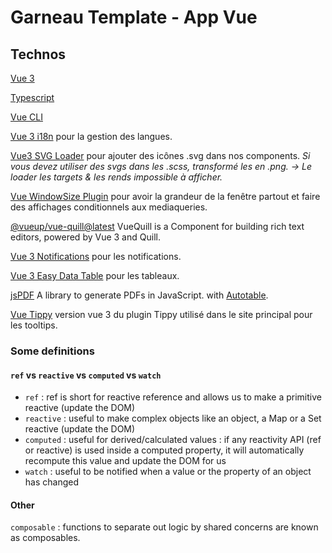 # Garneau Template - App Vue

## Technos

[Vue 3](https://v3.vuejs.org/guide/)

[Typescript](https://vuejs.org/guide/typescript/overview.html)

[Vue CLI](https://cli.vuejs.org/config/)

[Vue 3 i18n](https://github.com/webkong/vue3-i18n) pour la gestion des langues.

[Vue3 SVG Loader](https://github.com/tmcdos/svg-vue3-loader) pour ajouter des icônes .svg dans nos components.
*Si vous devez utiliser des svgs dans les .scss, transformé les en .png. -> Le loader les targets & les rends impossible
à afficher.*

[Vue WindowSize Plugin](https://github.com/mya-ake/vue-window-size/tree/master) pour avoir la grandeur de la fenêtre
partout et faire des affichages conditionnels aux mediaqueries.

[@vueup/vue-quill@latest](https://vueup.github.io/vue-quill/guide) VueQuill is a Component for building rich text
editors, powered by Vue 3 and Quill.

[Vue 3 Notifications](https://github.com/kyvg/vue3-notification) pour les notifications.

[Vue 3 Easy Data Table](https://github.com/HC200ok/vue3-easy-data-table/) pour les tableaux.

[jsPDF](https://github.com/parallax/jsPDF) A library to generate PDFs in JavaScript.
with [Autotable](https://github.com/simonbengtsson/jsPDF-AutoTable).

[Vue Tippy](https://vue-tippy.netlify.app/basic-usage) version vue 3 du plugin Tippy utilisé dans le site principal pour
les tooltips.

### Some definitions

#### `ref` vs `reactive` vs `computed` vs `watch`

- `ref` : ref is short for reactive reference and allows us to make a primitive reactive (update the DOM)
- `reactive` : useful to make complex objects like an object, a Map or a Set reactive (update the DOM)
- `computed` : useful for derived/calculated values : if any reactivity API (ref or reactive) is used inside a computed
  property, it will automatically recompute this value and update the DOM for us
- `watch` : useful to be notified when a value or the property of an object has changed

#### Other

`composable` : functions to separate out logic by shared concerns are known as composables.
